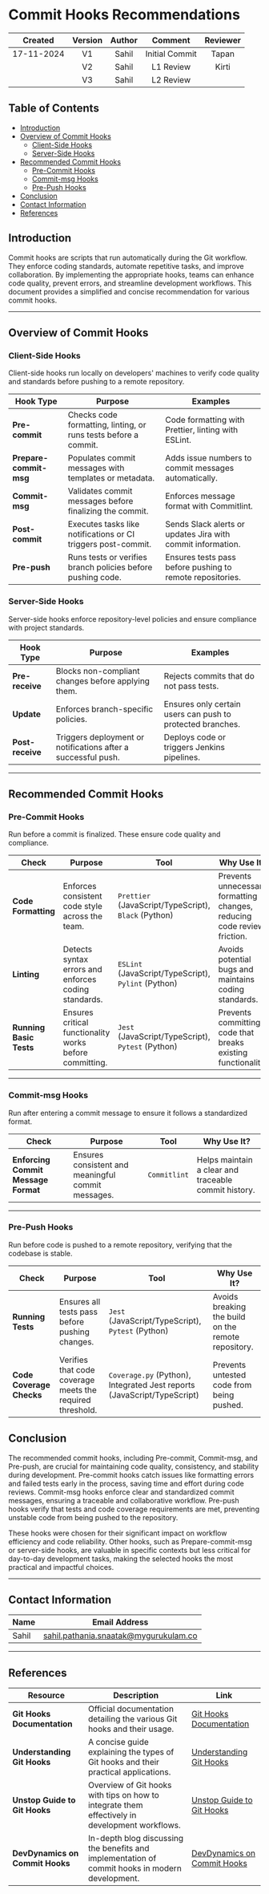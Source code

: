 # Commit Hooks Recommendations 

| **Created**     | **Version**   | **Author** | **Comment**       | **Reviewer**      |
|:----------------:|:-------------:|:-----------:|:------------------:|:-----------------:|
| 17-11-2024       | V1            | Sahil        | Initial Commit   |      Tapan             |
|                  | V2            | Sahil         | L1 Review        |         Kirti          |
|                  | V3            | Sahil        | L2 Review        |                   |
        

## Table of Contents
- [Introduction](#introduction)
- [Overview of Commit Hooks](#overview-of-commit-hooks)
  - [Client-Side Hooks](#client-side-hooks)
  - [Server-Side Hooks](#server-side-hooks)
- [Recommended Commit Hooks](#recommended-commit-hooks)
  - [Pre-Commit Hooks](#pre-commit-hooks)
  - [Commit-msg Hooks](#commit-msg-hooks)
  - [Pre-Push Hooks](#pre-push-hooks)
- [Conclusion](#conclusion)
- [Contact Information](#contact-information)
- [References](#references)

## Introduction 
Commit hooks are scripts that run automatically during the Git workflow. They enforce coding standards, automate repetitive tasks, and improve collaboration. By implementing the appropriate hooks, teams can enhance code quality, prevent errors, and streamline development workflows. This document provides a simplified and concise recommendation for various commit hooks.

---

## Overview of Commit Hooks

### Client-Side Hooks
Client-side hooks run locally on developers' machines to verify code quality and standards before pushing to a remote repository.

| Hook Type           | Purpose                                                       | Examples                                                           |
|---------------------|--------------------------------------------------------------|--------------------------------------------------------------------|
| **Pre-commit**      | Checks code formatting, linting, or runs tests before a commit. | Code formatting with Prettier, linting with ESLint.               |
| **Prepare-commit-msg** | Populates commit messages with templates or metadata.          | Adds issue numbers to commit messages automatically.              |
| **Commit-msg**      | Validates commit messages before finalizing the commit.       | Enforces message format with Commitlint.                          |
| **Post-commit**     | Executes tasks like notifications or CI triggers post-commit. | Sends Slack alerts or updates Jira with commit information.       |
| **Pre-push**        | Runs tests or verifies branch policies before pushing code.   | Ensures tests pass before pushing to remote repositories.          |

### Server-Side Hooks
Server-side hooks enforce repository-level policies and ensure compliance with project standards.

| Hook Type           | Purpose                                                       | Examples                                                           |
|---------------------|--------------------------------------------------------------|--------------------------------------------------------------------|
| **Pre-receive**     | Blocks non-compliant changes before applying them.            | Rejects commits that do not pass tests.                           |
| **Update**          | Enforces branch-specific policies.                            | Ensures only certain users can push to protected branches.         |
| **Post-receive**    | Triggers deployment or notifications after a successful push. | Deploys code or triggers Jenkins pipelines.                       |

---

## Recommended Commit Hooks

### Pre-Commit Hooks
Run before a commit is finalized. These ensure code quality and compliance.

| **Check**             | **Purpose**                                     | **Tool**                                   | **Why Use It?**                                |
|-----------------------|-------------------------------------------------|-------------------------------------------|------------------------------------------------|
| **Code Formatting**   | Enforces consistent code style across the team. | `Prettier` (JavaScript/TypeScript), `Black` (Python) | Prevents unnecessary formatting changes, reducing code review friction. |
| **Linting**           | Detects syntax errors and enforces coding standards. | `ESLint` (JavaScript/TypeScript), `Pylint` (Python) | Avoids potential bugs and maintains coding standards. |
| **Running Basic Tests** | Ensures critical functionality works before committing. | `Jest` (JavaScript/TypeScript), `Pytest` (Python) | Prevents committing code that breaks existing functionality. |

---

### Commit-msg Hooks
Run after entering a commit message to ensure it follows a standardized format.

| **Check**                      | **Purpose**                                  | **Tool**          | **Why Use It?**                                |
|--------------------------------|----------------------------------------------|-------------------|------------------------------------------------|
| **Enforcing Commit Message Format** | Ensures consistent and meaningful commit messages. | `Commitlint`      | Helps maintain a clear and traceable commit history. |

---

### Pre-Push Hooks
Run before code is pushed to a remote repository, verifying that the codebase is stable.

| **Check**              | **Purpose**                                     | **Tool**                                   | **Why Use It?**                                |
|------------------------|-------------------------------------------------|-------------------------------------------|------------------------------------------------|
| **Running Tests**      | Ensures all tests pass before pushing changes.  | `Jest` (JavaScript/TypeScript), `Pytest` (Python) | Avoids breaking the build on the remote repository. |
| **Code Coverage Checks** | Verifies that code coverage meets the required threshold. | `Coverage.py` (Python), Integrated Jest reports (JavaScript/TypeScript) | Prevents untested code from being pushed.      |


## Conclusion 
The recommended commit hooks, including Pre-commit, Commit-msg, and Pre-push, are crucial for maintaining code quality, consistency, and stability during development. Pre-commit hooks catch issues like formatting errors and failed tests early in the process, saving time and effort during code reviews. Commit-msg hooks enforce clear and standardized commit messages, ensuring a traceable and collaborative workflow. Pre-push hooks verify that tests and code coverage requirements are met, preventing unstable code from being pushed to the repository.

These hooks were chosen for their significant impact on workflow efficiency and code reliability. Other hooks, such as Prepare-commit-msg or server-side hooks, are valuable in specific contexts but less critical for day-to-day development tasks, making the selected hooks the most practical and impactful choices.

---

## Contact Information 
| Name              | Email Address                            |
|-------------------|------------------------------------------|
|  Sahil  |  [sahil.pathania.snaatak@mygurukulam.co](mailto:sahil.pathania.snaatak@mygurukulam.co) | 

---

## References 

| **Resource**                      | **Description**                                                                                     | **Link**                                 |
|-----------------------------------|-----------------------------------------------------------------------------------------------------|------------------------------------------|
| **Git Hooks Documentation**       | Official documentation detailing the various Git hooks and their usage.                            | [Git Hooks Documentation](https://git-scm.com/docs/githooks) |
| **Understanding Git Hooks**       | A concise guide explaining the types of Git hooks and their practical applications.                | [Understanding Git Hooks](https://tinyurl.com/3822mhpr) |
| **Unstop Guide to Git Hooks**     | Overview of Git hooks with tips on how to integrate them effectively in development workflows.      | [Unstop Guide to Git Hooks](https://unstop.com/blog/git-hooks) |
| **DevDynamics on Commit Hooks**   | In-depth blog discussing the benefits and implementation of commit hooks in modern development.     | [DevDynamics on Commit Hooks](https://devdynamics.ai/blog/untitled-2/) |
